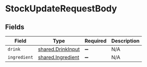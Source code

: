 # StockUpdateRequestBody


## Fields

| Field                                                         | Type                                                          | Required                                                      | Description                                                   |
| ------------------------------------------------------------- | ------------------------------------------------------------- | ------------------------------------------------------------- | ------------------------------------------------------------- |
| `drink`                                                       | [shared.DrinkInput](../../../sdk/models/shared/drinkinput.md) | :heavy_minus_sign:                                            | N/A                                                           |
| `ingredient`                                                  | [shared.Ingredient](../../../sdk/models/shared/ingredient.md) | :heavy_minus_sign:                                            | N/A                                                           |